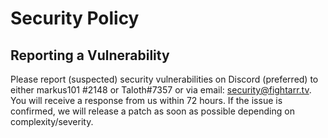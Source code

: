 # Security Policy

## Reporting a Vulnerability

Please report (suspected) security vulnerabilities on Discord (preferred) to
either markus101
#2148 or Taloth#7357 or via email: security@fightarr.tv. You will receive a response from
us within 72 hours. If the issue is confirmed, we will release a patch as soon
as possible depending on complexity/severity.
